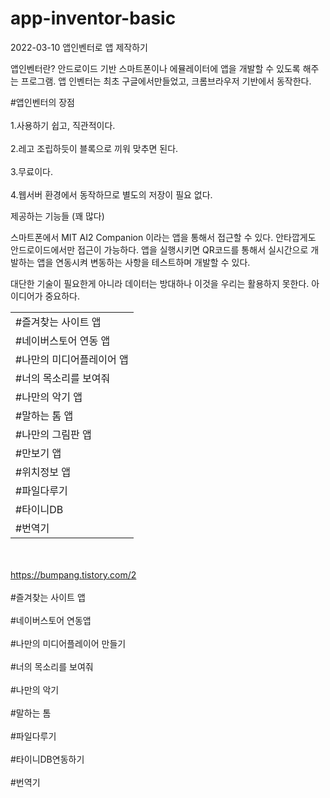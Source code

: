 # app-inventor-basic
2022-03-10 앱인벤터로 앱 제작하기

앱인벤터란?
안드로이드 기반 스마트폰이나 에뮬레이터에 앱을 개발할 수 있도록 해주는 프로그램.
앱 인벤터는 최초 구글에서만들었고, 크롬브라우저 기반에서 동작한다.

#앱인벤터의 장점
<br></br>1.사용하기 쉽고, 직관적이다.
<br></br>2.레고 조립하듯이 블록으로 끼워 맞추면 된다.
<br></br>3.무료이다.
<br></br>4.웹서버 환경에서 동작하므로 별도의 저장이 필요 없다.

제공하는 기능들 (꽤 많다)

스마트폰에서 MIT AI2 Companion 이라는 앱을 통해서 접근할 수 있다.
안타깝게도 안드로이드에서만 접근이 가능하다.
앱을 실행시키면 QR코드를 통해서 실시간으로 개발하는 앱을 연동시켜 변동하는 사항을 테스트하며 개발할 수 있다.

대단한 기술이 필요한게 아니라 데이터는 방대하나 이것을 우리는 활용하지 못한다.
아이디어가 중요하다.
<table>
  <tr>
    <td colspan = 2>#즐겨찾는 사이트 앱</td>
  </tr>
    <tr>
    <td colspan = 2>#네이버스토어 연동 앱</td>
  </tr>
    <tr>
    <td colspan = 2>#나만의 미디어플레이어 앱</td>
  </tr>
    <tr>
    <td colspan = 2>#너의 목소리를 보여줘</td>
  </tr>
    <tr>
    <td colspan = 2>#나만의 악기 앱</td>
  </tr>
   <tr>
    <td colspan =2>#말하는 톰 앱</td>
  </tr>
  <tr>
    <td colspan =2>#나만의 그림판 앱</td>
  </tr>
   <tr>
    <td colspan =2>#만보기 앱</td>
  </tr>
  <tr>
    <td colspan =2>#위치정보 앱</td>
  </tr>
    <tr>
    <td colspan =2>#파일다루기</td>
  </tr>
    <tr>
    <td colspan =2>#타이니DB</td>
  </tr>
      <tr>
    <td colspan =2>#번역기</td>
  </tr>
  
</table>

<br></br>https://bumpang.tistory.com/2
<br></br>#즐겨찾는 사이트 앱
<br></br>#네이버스토어 연동앱
<br></br>#나만의 미디어플레이어 만들기
<br></br>#너의 목소리를 보여줘
<br></br>#나만의 악기
<br></br>#말하는 톰
<br></br>#파일다루기
<br></br>#타이니DB연동하기
<br></br>#번역기





